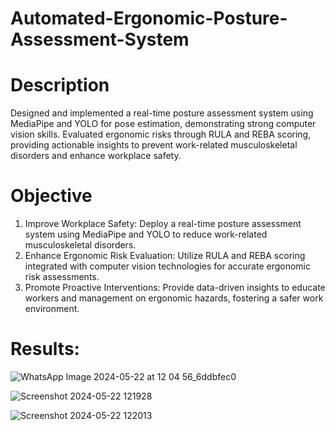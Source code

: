# Automated-Ergonomic-Posture-Assessment-System <br>

# Description <br>
Designed and implemented a real-time posture assessment system using MediaPipe and YOLO for pose estimation, demonstrating strong computer vision skills. Evaluated ergonomic risks through RULA and REBA scoring, providing actionable insights to prevent work-related musculoskeletal disorders and enhance workplace safety.

# Objective
1. Improve Workplace Safety: Deploy a real-time posture assessment system using MediaPipe and YOLO to reduce work-related musculoskeletal disorders. <br>
2. Enhance Ergonomic Risk Evaluation: Utilize RULA and REBA scoring integrated with computer vision technologies for accurate ergonomic risk assessments. <br>
3. Promote Proactive Interventions: Provide data-driven insights to educate workers and management on ergonomic hazards, fostering a safer work environment. <br>

# Results:
![WhatsApp Image 2024-05-22 at 12 04 56_6ddbfec0](https://github.com/sachin7695/Automated-Ergonomic-Posture-Assessment-System/assets/62798405/d3b67482-6484-4fb6-87cc-6eb0c4ab1b07) <br>

![Screenshot 2024-05-22 121928](https://github.com/sachin7695/Automated-Ergonomic-Posture-Assessment-System/assets/62798405/7a389862-0039-4371-8d98-df79beb1b87f) <br>

![Screenshot 2024-05-22 122013](https://github.com/sachin7695/Automated-Ergonomic-Posture-Assessment-System/assets/62798405/a8b9c4b8-71d0-4bf4-a12b-834b92199ba2)

